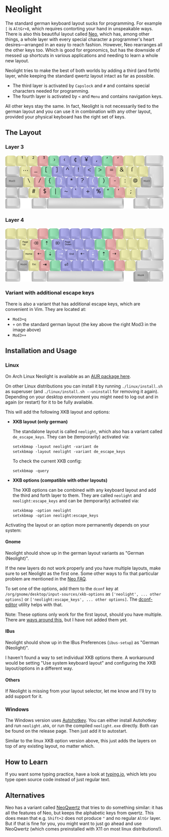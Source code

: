 # Neolight
The standard german keyboard layout sucks for programming.
For example `[` is `AltGr+8`, which requires contorting your hand in unspeakable ways.
There is also this beautiful layout called [Neo], which has, among other things, a whole layer with every special character a programmer's heart desires—arranged in an easy to reach fashion.
However, Neo rearranges all the other keys too.
Which is good for ergonomics, but has the downside of messed up shortcuts in various applications and needing to learn a whole new layout.

Neolight tries to make the best of both worlds by adding a third (and forth) layer, while keeping the standard qwertz layout intact as far as possible.
* The third layer is activated by `Capslock` and `#` and contains special characters needed for programming.
* The fourth layer is activated by `<` and `Menu` and contains navigation keys.

All other keys stay the same. In fact, Neolight is not necessarily tied to the german layout and you can use it in combination with any other layout, provided your physical keyboard has the right set of keys.

[Neo]: https://www.neo-layout.org/


## The Layout
### Layer 3
<img src="images/layer3.png?raw=true" width="600px">

### Layer 4
<img src="images/layer4.png?raw=true" width="600px">


### Variant with additional escape keys
There is also a variant that has additional escape keys, which are convenient in Vim.
They are located at:
* `Mod3+q`
* `+` on the standard german layout (the key above the right Mod3 in the image above)
* `Mod3++`


## Installation and Usage
### Linux

On Arch Linux Neolight is available as an [AUR package here][AUR].

On other Linux distributions you can install it by running `./linux/install.sh` as superuser (and `./linux/install.sh --uninstall` for removing it again). Depending on your desktop environment you might need to log out and in again (or restart) for it to be fully available.

This will add the following XKB layout and options:

[AUR]: https://aur.archlinux.org/packages/neolight

* **XKB layout (only german)**

    The standalone layout is called `neolight`, which also has a variant called `de_escape_keys`. They can be (temporarily) activated via:
    ```
    setxkbmap -layout neolight -variant de
    setxkbmap -layout neolight -variant de_escape_keys
    ```

    To check the current XKB config:
    ```
    setxkbmap -query
    ```

* **XKB options (compatible with other layouts)**

    The XKB options can be combined with any keyboard layout and add the third and forth layer to them. They are called `neolight` and `neolight:escape_keys` and can be (temporarily) activated via:

    ```
    setxkbmap -option neolight
    setxkbmap -option neolight:escape_keys
    ```


Activating the layout or an option more permanently depends on your system:

#### Gnome
Neolight should show up in the german layout variants as "German (Neolight)".

If the new layers do not work properly and you have multiple layouts, make sure to set Neolight as the first one. Some other ways to fix that particular problem are mentioned in the [Neo FAQ].

To set one of the options, add them to the `dconf` key at `/org/gnome/desktop/input-sources/xkb-options` as `['neolight', ... other options]` or `['neolight:escape_keys', ... other options]`.
The [dconf-editor] utility helps with that.

Note: These options only work for the first layout, should you have multiple. There are [ways around this][groups-issue], but I have not added them yet.

[Neo FAQ]: https://neo-layout.org/Probleme/FAQ/#die-vierte-ebene-funktioniert-nicht-wenn-neo-als-zweitlayout-eingestellt-ist
[dconf-editor]: https://man.archlinux.org/man/dconf-editor.1
[groups-issue]: https://github.com/xkbcommon/libxkbcommon/issues/97#issuecomment-500115821

#### IBus
Neolight should show up in the IBus Preferences (`ibus-setup`) as "German (Neolight)".

I haven't found a way to set individual XKB options there. A workaround would be setting "Use system keyboard layout" and configuring the XKB layout/options in a different way.

#### Others
If Neolight is missing from your layout selector, let me know and I'll try to add support for it.


### Windows
The Windows version uses [Autohotkey]. You can either install Autohotkey and run `neolight.ahk`, or run the compiled `neolight.exe` directly.
Both can be found on the release page.
Then just add it to autostart.

Similar to the linux XKB option version above, this just adds the layers on top of any existing layout, no matter which.

[Autohotkey]: https://www.autohotkey.com/

## How to Learn
If you want some typing practice, have a look at [typing.io], which lets you type open source code instead of just regular text.

[typing.io]: http://typing.io/lessons

## Alternatives
Neo has a variant called [NeoQwertz] that tries to do something similar: it has all the features of Neo, but keeps the alphabetic keys from qwertz.
This does mean that e.g. `Shift+2` does not produce `"` and no regular `AltGr` layer.
But if that is fine for you, you might want to just go ahead and use NeoQwertz (which comes preinstalled with X11 on most linux distributions!).

[NeoQwertz]: https://www.neo-layout.org/Layouts/neoqwertz/
